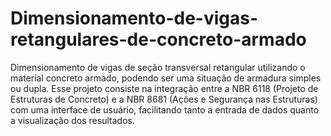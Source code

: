 # Dimensionamento-de-vigas-retangulares-de-concreto-armado
Dimensionamento de vigas de seção transversal retangular utilizando o material concreto armado, podendo ser uma situação de armadura simples ou dupla.
Esse projeto consiste na integração entre a NBR 6118 (Projeto de Estruturas de Concreto) e a NBR 8681 (Ações e Segurança nas Estruturas) com uma interface de usuário, facilitando tanto a entrada de dados quanto a visualização dos resultados.
